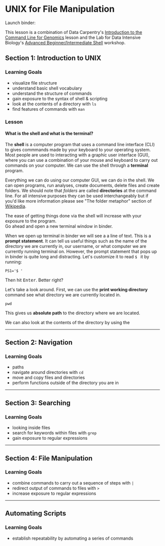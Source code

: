 # UNIX for File Manipulation

Launch binder:

This lesson is a combination of Data Carpentry's [Introduction to the Command Line for Genomics](https://datacarpentry.org/shell-genomics/) lesson and the Lab for Data Intensive Biology's [Advanced Beginner/Intermediate Shell](https://dib-training.readthedocs.io/en/pub/2016-01-13-adv-beg-shell.html) workshop.


## Section 1: Introduction to UNIX

### Learning Goals
* visualize file structure
* understand basic shell vocabulary
* understand the structure of commands
* gain exposure to the syntax of shell & scripting
* look at the contents of a directory with `ls`
* find features of commands with `man`

### Lesson
#### What is the shell and what is the terminal?
The **shell** is a computer program that uses a command line interface (CLI) to gives commmands made by your keyboard to your operating system. Most people are used to interacting with a graphic user interface (GUI), where you can use a combination of your mouse and keyboard to carry out commands on your computer. We can use the shell through a **terminal** program. 

Everything we can do using our computer GUI, we can do in the shell. We can open programs, run analyses, create documents, delete files and create folders. We should note that _folders_ are called **directories** at the command line. For all intensive purposes they can be used interchangeably but if you'd like more information please see "The folder metaphor" section of [Wikipedia](https://en.wikipedia.org/wiki/Directory_%28computing%29#Folder_metaphor).

The ease of getting things done via the shell will increase with your exposure to the program.  
Go ahead and open a new terminal window in binder.

When we open up terminal in binder we will see a a line of text. This is a **prompt statement**. It can tell us useful things such as the name of the directory we are currently in, our username, or what computer we are currently running terminal on. However, the prompt statement that pops up in binder is quite long and distracting. Let's customize it to read `$ ` it by running:

```
PS1='$ '
```

Then hit <kbd>Enter</kbd>. Better right?

Let's take a look around. First, we can use the **print working directory** command see what directory we are currently located in.

```
pwd
```

This gives us **absolute path** to the directory where we are located. 

We can also look at the contents of the directory by using the 




----

## Section 2: Navigation

### Learning Goals
* paths
* navigate around directories with `cd`
* move and copy files and directories 
* perform functions outside of the directory you are in

----

## Section 3: Searching

### Learning Goals
* looking inside files
* search for keywords within files with `grep`
* gain exposure to regular expressions

----

## Section 4: File Manipulation

### Learning Goals
* combine commands to carry out a sequence of steps with `|`
* redirect output of commands to files with `>`
* increase exposure to regular expressions

----

## Automating Scripts

### Learning Goals
* establish repeatability by automating a series of commands
